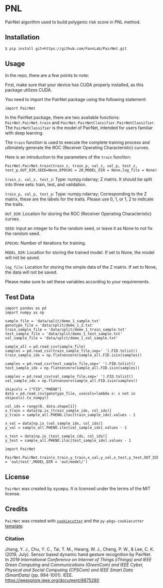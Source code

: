 # PNL

PairNet algorithm used to build polygenic risk score in PNL method.

## Installation

```bash
$ pip install git+https://github.com/FannLab/PairNet.git
```

## Usage

In the repo, there are a few points to note:


First, make sure that your device has CUDA properly installed, as this package utilizes CUDA.

You need to import the PairNet package using the following statement:

```
import PairNet
```

In the PairNet package, there are two available functions: `PairNet.PairNet.train` and `PairNet.PairNetClassifier.PairNetClassifier`. The `PairNetClassifier` is the model of PairNet, intended for users familiar with deep learning.

The `train` function is used to execute the complete training process and ultimately generate the ROC (Receiver Operating Characteristic) curves.

Here is an introduction to the parameters of the `train` function:

```
PairNet.PairNet.train(train_z, train_p, val_z, val_p, test_z, test_p,OUT_DIR,SEED=None,EPOCHS = 20,MODEL_DIR = None,log_file = None)
```

`train_z, val_z, test_z`: Type: numpy.ndarray; Z matrix. It should be split into three sets: train, test, and validation.

`train_p, val_p, test_p`: Type: numpy.ndarray; Corresponding to the Z matrix, these are the labels for the traits. Please use 0, 1, or 1, 2 to indicate the traits.

`OUT_DIR`: Location for storing the ROC (Receiver Operating Characteristic) curves.

`SEED`: Input an integer to fix the random seed, or leave it as None to not fix the random seed.

`EPOCHS`: Number of iterations for training.

`MODEL_DIR`: Location for storing the trained model. If set to None, the model will not be saved.

`log_file`: Location for storing the simple data of the Z matrix. If set to None, the data will not be saved.

Please make sure to set these variables according to your requirements.

## Test Data

```
import pandas as pd
import numpy as np

sample_file = 'data/split/demo_1_sample.txt'
genotype_file = 'data/split/demo_1_Z.txt'
train_sample_file = 'data/split/demo_1_train_sample.txt'
test_sample_file = 'data/split/demo_1_test_sample.txt'
val_sample_file = 'data/split/demo_1_val_sample.txt'

sample_all = pd.read_csv(sample_file)
samples = pd.read_csv(train_sample_file,sep=' ').FID.tolist()
train_sample_idx = np.flatnonzero(sample_all.FID.isin(samples))

samples = pd.read_csv(test_sample_file,sep=' ').FID.tolist()
test_sample_idx = np.flatnonzero(sample_all.FID.isin(samples))

samples = pd.read_csv(val_sample_file,sep=' ').FID.tolist()
val_sample_idx = np.flatnonzero(sample_all.FID.isin(samples))

skipcols = ["FID","PHENO"]
data = pd.read_csv(genotype_file, usecols=lambda x: x not in skipcols).to_numpy()

col_idx = range(0, data.shape[1])
x_train = data[np.ix_(train_sample_idx, col_idx)]
y_train = sample_all.PHENO.iloc[train_sample_idx].values - 1

x_val = data[np.ix_(val_sample_idx, col_idx)]
y_val = sample_all.PHENO.iloc[val_sample_idx].values - 1

x_test = data[np.ix_(test_sample_idx, col_idx)]
y_test = sample_all.PHENO.iloc[test_sample_idx].values - 1

import PairNet

PairNet.PairNet.train(x_train,y_train,x_val,y_val,x_test,y_test,OUT_DIR = 'out/test',MODEL_DIR = 'out/model/')
```

## License

`PairNet` was created by syuepu. It is licensed under the terms of the MIT license.

## Credits

`PairNet` was created with [`cookiecutter`](https://cookiecutter.readthedocs.io/en/latest/) and the `py-pkgs-cookiecutter` [template](https://github.com/py-pkgs/py-pkgs-cookiecutter).


### Citation

Jhang, Y. J., Chu, Y. C., Tai, T. M., Hwang, W. J., Cheng, P. W., & Lee, C. K. (2019, July). Sensor based dynamic hand gesture recognition by PairNet. In _2019 International Conference on Internet of Things (iThings) and IEEE Green Computing and Communications (GreenCom) and IEEE Cyber, Physical and Social Computing (CPSCom) and IEEE Smart Data (SmartData)_ (pp. 994-1001). IEEE.
https://ieeexplore.ieee.org/document/8875280

